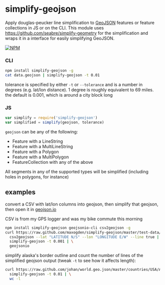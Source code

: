 # simplify-geojson

Apply douglas-peucker line simplification to [GeoJSON](http://www.geojson.org/) features or feature collections in JS or on the CLI. This module uses https://github.com/seabre/simplify-geometry for the simplification and wraps it in a interface for easily simplifying GeoJSON.

[![NPM](https://nodei.co/npm/simplify-geojson.png)](https://nodei.co/npm/simplify-geojson/)

### CLI

```sh
npm install simplify-geojson -g
cat data.geojson | simplify-geojson -t 0.01
```

tolerance is specified by either `-t` or `--tolerance` and is a number in degrees (e.g. lat/lon distance). 1 degree is roughly equivalent to 69 miles. the default is 0.001, which is around a city block long

### JS

```js
var simplify = require('simplify-geojson')
var simplified = simplify(geojson, tolerance)
```

`geojson` can be any of the following:

- Feature with a LineString
- Feature with a MultiLineString
- Feature with a Polygon
- Feature with a MultiPolygon
- FeatureCollection with any of the above

All segments in any of the supported types will be simplified (including holes in polygons, for instance)

## examples

convert a CSV with lat/lon columns into geojson, then simplify that geojson, then open it in [geojson.io](http://geojson.io/)

CSV is from my GPS logger and was my bike commute this morning

```sh
npm install simplify-geojson geojsonio-cli csv2geojson -g
curl https://raw.github.com/maxogden/simplify-geojson/master/test-data/oakland-route.csv | \
  csv2geojson --lat "LATITUDE N/S" --lon "LONGITUDE E/W" --line true | \
  simplify-geojson -t 0.001 | \
  geojsonio
```

simplify alaska's border outline and count the number of lines of the simplified geojson output (tweak `-t` to see how it affects length):

```sh
curl https://raw.github.com/johan/world.geo.json/master/countries/USA/AK.geo.json | \
  simplify-geojson -t 0.01 | \
  wc -l
```

